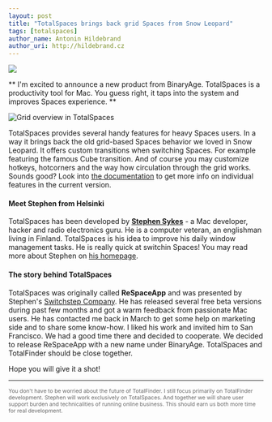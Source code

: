 ```yaml
---
layout: post
title: "TotalSpaces brings back grid Spaces from Snow Leopard"
tags: [totalspaces]
author_name: Antonin Hildebrand
author_uri: http://hildebrand.cz
---
```


<img src="{{site.url}}/shared/img/icons/totalspaces-64.png" class="intro-icon"/>

** I'm excited to announce a new product from BinaryAge. TotalSpaces is a productivity tool for Mac. You guess right, it taps into the system and improves Spaces experience. **

<img class="clear blog-image-full-border" src="{{site.url}}/images/totalspaces-overview-grid.png" title="Grid overview in TotalSpaces">

TotalSpaces provides several handy features for heavy Spaces users. In a way it brings back the old grid-based Spaces behavior we loved in Snow Leopard. It offers custom transitions when switching Spaces. For example featuring the famous Cube transition. And of course you may customize hotkeys, hotcorners and the way how circulation through the grid works. Sounds good? Look into [the documentation](http://totalspaces.binaryage.com/documentation) to get more info on individual features in the current version.

#### Meet Stephen from Helsinki

TotalSpaces has been developed by **[Stephen Sykes](https://twitter.com/sdsykes)** - a Mac developer, hacker and radio electronics guru. He is a computer veteran, an englishman living in Finland. TotalSpaces is his idea to improve his daily window management tasks. He is really quick at switchin Spaces! You may read more about Stephen on [his homepage](http://www.stephensykes.com).

#### The story behind TotalSpaces

TotalSpaces was originally called **ReSpaceApp** and was presented by Stephen's [Switchstep Company](http://switchstep.com). He has released several free beta versions during past few months and got a warm feedback from passionate Mac users. He has contacted me back in March to get some help on marketing side and to share some know-how. I liked his work and invited him to San Francisco. We had a good time there and decided to cooperate. We decided to release ReSpaceApp with a new name under BinaryAge. TotalSpaces and TotalFinder should be close together.

Hope you will give it a shot! 

---

<div style="font-size: 8pt; color: #666">You don't have to be worried about the future of TotalFinder. I still focus primarily on TotalFinder development. Stephen will work exclusively on TotalSpaces. And together we will share user support burden and technicalities of running online business. This should earn us both more time for real development.</div>